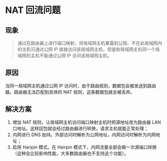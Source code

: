 # NAT 回流问题

## 现象

> 通过在路由器上进行端口映射，将局域网主机暴露到公网。不在此局域网内的主机可通过公网 IP 直接访问该局域网主机，但是和局域网主机同一个局域网的主机不能通过公网 IP 访问该局域网主机。

## 原因

当同一局域网主机通过公网 IP 访问时，由于路由规则，数据包会被发送到路由器。路由器无法匹配到具体的 NAT 规则，这条数据包就会被丢弃。

## 解决方案

1. 增加 NAT 规则，让局域网主机访问端口映射主机时把源地址改为路由器 LAN 口地址。这样回包就会经过路由器进行转换，请求主机就能正常处理；
2. 内网进行 DNS 劫持。外部访问时解析为公网地址，内网访问时解析为内网地址；
3. 启用 Haripin 模式。在 Hairpin 模式下，内网流量全部会做一次源端口转换（这种会比较影响性能，大多数路由器也不支持这个功能）。
